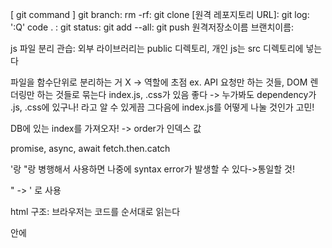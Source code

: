 [ git command ]
git branch: 
rm -rf:
git clone [원격 레포지토리 URL]:
git log: ':Q'
code . :
git status: 
git add --all:
git push 원격저장소이름 브랜치이름:

js 파일 분리 관습: 외부 라이브러리는 public 디렉토리, 개인 js는 src 디렉토리에 넣는다

파일을 함수단위로 분리하는 거 X -> 역할에 초점 ex. API 요청만 하는 것들, DOM 렌더링만 하는 것들로 묶는다
index.js, .css가 있음 좋다 -> 누가봐도 dependency가 .js, .css에 있구나! 라고 알 수 있게끔
그다음에 index.js를 어떻게 나눌 것인가 고민!

DB에 있는 index를 가져오자! -> order가 인덱스 값

promise, async, await
fetch.then.catch

'랑 "랑 병행해서 사용하면 나중에 syntax error가 발생할 수 있다->통일할 것!

\" -> ' 로 사용

html 구조: 브라우저는 코드를 순서대로 읽는다
<body>안에 <script> 넣기 지양 -> 넣을거면 그 이유를 정확히 설명할 것
<script>가 들어갈 수 있는 곳: (1) <body>가 끝나기 직전 (2) <head> 안 (3) <body> 끝나고 난 후
-> 언제 <script>가 바인딩 되는지에 따라 다음과 같은 3가지 형태로 사용된다
*** <script>가 바인딩이 언제 되는가? 가 key point

다음 시간까지 해야할 것) 
1. getList.js 를 ex.js 형태로 변환하기
2. [동영상 강의1](https://youtu.be/wcsVjmHrUQg)
3. [동영상 강의2](https://youtu.be/tJieVCgGzhs)
4. 환경변수와 앨리어스에 대해 알아오기
5. Array and object destructing(배열 및 객체 비구조화) 문법
